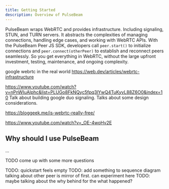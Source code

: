 ```yaml
---
title: Getting Started
description: Overview of PulseBeam
---
```


PulseBeam wraps WebRTC and provides infrastructure. Including signaling, STUN, and TURN servers. It abstracts the complexities of managing connections, handling edge cases, and working with WebRTC APIs. With the PulseBeam Peer JS SDK, developers call `peer.start()` to initialize connections and `peer.connect(otherPeer)` to establish and reconnect peers seamlessly. So you get everything in WebRTC, without the large upfront investment, testing, maintenance, and ongoing complexity.


google webrtc in the real world
https://web.dev/articles/webrtc-infrastructure


https://www.youtube.com/watch?v=nPnWIuAlphc&list=PLUGo8FkNQyc5fpq3lYwQ4TuKyvL88Z6O0&index=10
Talk about building google duo signaling. Talks about some design considerations.

https://bloggeek.me/is-webrtc-really-free/

https://www.youtube.com/watch?v=_OE-4woHv2E

## Why should I use PulseBeam

... 

TODO come up with some more questions

TODO: quickstart feels empty
TODO: add something to sequence diagram talking about other peer is mirror of first. can experiment here
TODO: maybe talking about the why behind for the what happened?